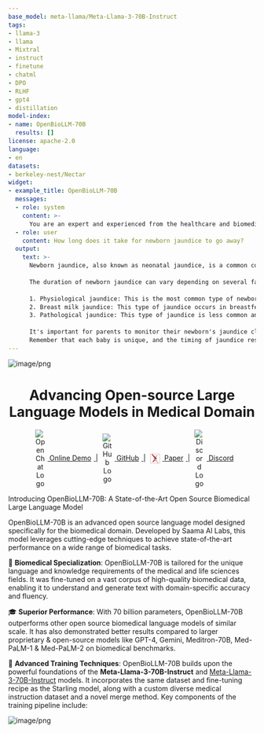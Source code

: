 ```yaml
---
base_model: meta-llama/Meta-Llama-3-70B-Instruct
tags:
- llama-3
- llama
- Mixtral
- instruct
- finetune
- chatml
- DPO
- RLHF
- gpt4
- distillation
model-index:
- name: OpenBioLLM-70B
  results: []
license: apache-2.0
language:
- en
datasets:
- berkeley-nest/Nectar
widget:
- example_title: OpenBioLLM-70B 
  messages:
  - role: system
    content: >-
      You are an expert and experienced from the healthcare and biomedical domain with extensive medical knowledge and practical experience.
  - role: user
    content: How long does it take for newborn jaundice to go away?
  output:
    text: >-
      Newborn jaundice, also known as neonatal jaundice, is a common condition in newborns where the yellowing of the skin and eyes occurs due to an elevated level of bilirubin in the blood. Bilirubin is a yellow pigment that forms when red blood cells break down. In most cases, newborn jaundice resolves on its own without any specific treatment.

      The duration of newborn jaundice can vary depending on several factors such as the underlying cause, gestational age at birth, and individual variations in bilirubin metabolism. Here are some general guidelines:

      1. Physiological jaundice: This is the most common type of newborn jaundice and usually appears within 24-72 hours after birth. It tends to peak between the second and fifth day of life and gradually improves over the next week or two. By the time the baby is one week old, the jaundice should have mostly resolved.
      2. Breast milk jaundice: This type of jaundice occurs in breastfed babies and may appear later than physiological jaundice, typically between the fifth and fourteenth day of life. It tends to persist for a longer duration but usually resolves within six weeks after birth.
      3. Pathological jaundice: This type of jaundice is less common and occurs due to an underlying medical condition that affects bilirubin metabolism or liver function. The duration of pathological jaundice depends on the specific cause and may require treatment.

      It's important for parents to monitor their newborn's jaundice closely and seek medical advice if the jaundice progresses rapidly, becomes severe, or is accompanied by other symptoms such as poor feeding, lethargy, or excessive sleepiness. In these cases, further evaluation and management may be necessary.
      Remember that each baby is unique, and the timing of jaundice resolution can vary. If you have concerns about your newborn's jaundice, it's always best to consult with a healthcare professional for personalized advice and guidance.
---
```



![image/png](https://cdn-uploads.huggingface.co/production/uploads/5f3fe13d79c1ba4c353d0c19/FAQfuxJZNwnRIaVY7gF35.png)


<div align="center">
  
  <h1>Advancing Open-source Large Language Models in Medical Domain</h1>
</div>

<p align="center" style="margin-top: 0px;">
  <a href="https://colab.research.google.com/drive/1F5oV20InEYeAJGmBwYF9NM_QhLmjBkKJ?usp=sharing">
    <img src="https://colab.research.google.com/assets/colab-badge.svg" alt="OpenChat Logo" style="width:20px; vertical-align: middle; display: inline-block; margin-right: 5px; margin-left: 10px; margin-top: 0px; margin-bottom: 0px;"/>
    <span class="link-text" style=" margin-right: 5px;">Online Demo</span>
  </a> |
  <a href="https://github.com/openlifescience-ai">
    <img src="https://github.githubassets.com/assets/GitHub-Mark-ea2971cee799.png" alt="GitHub Logo" style="width:20px; vertical-align: middle; display: inline-block; margin-right: 5px; margin-left: 5px; margin-top: 0px; margin-bottom: 0px;"/>
    <span class="link-text" style=" margin-right: 5px;">GitHub</span>
  </a> |
  <a href="#">
    <img src="https://github.com/alpayariyak/openchat/blob/master/assets/arxiv-logomark-small-square-border.png?raw=true" alt="ArXiv Logo" style="width:20px; vertical-align: middle; display: inline-block; margin-right: 5px; margin-left: 5px; margin-top: 0px; margin-bottom: 0px;"/>
    <span class="link-text" style="margin-right: 5px;">Paper</span>
  </a> |
  <a href="https://discord.gg/A5Fjf5zC69">
    <img src="https://cloud.githubusercontent.com/assets/6291467/26705903/96c2d66e-477c-11e7-9f4e-f3c0efe96c9a.png" alt="Discord Logo" style="width:20px; vertical-align: middle; display: inline-block; margin-right: 5px; margin-left: 5px; margin-top: 0px; margin-bottom: 0px;"/>
    <span class="link-text">Discord</span>
  </a>
</p>

Introducing OpenBioLLM-70B: A State-of-the-Art Open Source Biomedical Large Language Model


OpenBioLLM-70B is an advanced open source language model designed specifically for the biomedical domain. Developed by Saama AI Labs, this model leverages cutting-edge techniques to achieve state-of-the-art performance on a wide range of biomedical tasks.

🏥 **Biomedical Specialization**: OpenBioLLM-70B is tailored for the unique language and knowledge requirements of the medical and life sciences fields. It was fine-tuned on a vast corpus of high-quality biomedical data, enabling it to understand and generate text with domain-specific accuracy and fluency.

🎓 **Superior Performance**: With 70 billion parameters, OpenBioLLM-70B outperforms other open source biomedical language models of similar scale. It has also demonstrated better results compared to larger proprietary & open-source models like GPT-4,  Gemini, Meditron-70B, Med-PaLM-1 & Med-PaLM-2 on biomedical benchmarks.

🧠 **Advanced Training Techniques**: OpenBioLLM-70B builds upon the powerful foundations of the **Meta-Llama-3-70B-Instruct** and [Meta-Llama-3-70B-Instruct](meta-llama/Meta-Llama-3-70B-Instruct) models. It incorporates the same dataset and fine-tuning recipe as the Starling model, along with a custom diverse medical instruction dataset and a novel merge method. Key components of the training pipeline include:



![image/png](https://cdn-uploads.huggingface.co/production/uploads/5f3fe13d79c1ba4c353d0c19/wILoFenv7FBQOt21PqwJJ.png)

